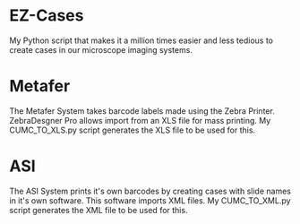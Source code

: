 # EZ-Cases
My Python script that makes it a million times easier and less tedious to create cases in our microscope imaging systems. 

# Metafer
The Metafer System takes barcode labels made using the Zebra Printer. ZebraDesgner Pro allows import from an XLS file for mass printing. My CUMC_TO_XLS.py script generates the XLS file to be used for this.

# ASI
The ASI System prints it's own barcodes by creating cases with slide names in it's own software. This software imports XML files. My CUMC_TO_XML.py script generates the XML file to be used for this.


